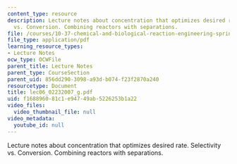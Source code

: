 ```yaml
---
content_type: resource
description: Lecture notes about concentration that optimizes desired rate. Selectivity
  vs. Conversion. Combining reactors with separations.
file: /courses/10-37-chemical-and-biological-reaction-engineering-spring-2007/f168896081c1e94749ab5226253b1a22_lec06_02232007_g.pdf
file_type: application/pdf
learning_resource_types:
- Lecture Notes
ocw_type: OCWFile
parent_title: Lecture Notes
parent_type: CourseSection
parent_uid: 856dd290-3098-a93d-b074-f23f2870a240
resourcetype: Document
title: lec06_02232007_g.pdf
uid: f1688960-81c1-e947-49ab-5226253b1a22
video_files:
  video_thumbnail_file: null
video_metadata:
  youtube_id: null
---
```

Lecture notes about concentration that optimizes desired rate. Selectivity vs. Conversion. Combining reactors with separations.

